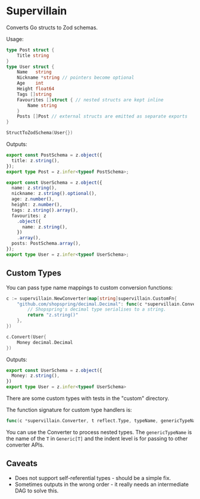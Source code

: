 # Supervillain

Converts Go structs to Zod schemas.

Usage:

```go
type Post struct {
    Title string
}
type User struct {
    Name   string
    Nickname *string // pointers become optional
    Age    int
    Height float64
    Tags []string
    Favourites []struct { // nested structs are kept inline
        Name string
    }
    Posts []Post // external structs are emitted as separate exports
}

StructToZodSchema(User{})
```

Outputs:

```typescript
export const PostSchema = z.object({
  title: z.string(),
});
export type Post = z.infer<typeof PostSchema>;

export const UserSchema = z.object({
  name: z.string(),
  nickname: z.string().optional(),
  age: z.number(),
  height: z.number(),
  tags: z.string().array(),
  favourites: z
    .object({
      name: z.string(),
    })
    .array(),
  posts: PostSchema.array(),
});
export type User = z.infer<typeof UserSchema>;
```

## Custom Types

You can pass type name mappings to custom conversion functions:

```go
c := supervillain.NewConverter(map[string]supervillain.CustomFn{
    "github.com/shopspring/decimal.Decimal": func(c *supervillain.Converter, t reflect.Type, s, g string, i int) string {
        // Shopspring's decimal type serialises to a string.
        return "z.string()"
    },
})

c.Convert(User{
    Money decimal.Decimal
})
```

Outputs:

```typescript
export const UserSchema = z.object({
  Money: z.string(),
})
export type User = z.infer<typeof UserSchema>
```

There are some custom types with tests in the "custom" directory.

The function signature for custom type handlers is:

```go
func(c *supervillain.Converter, t reflect.Type, typeName, genericTypeName string, indentLevel int) string
```

You can use the Converter to process nested types. The `genericTypeName` is the name of the `T` in `Generic[T]` and the indent level is for passing to other converter APIs.

## Caveats

- Does not support self-referential types - should be a simple fix.
- Sometimes outputs in the wrong order - it really needs an intermediate DAG to solve this.
